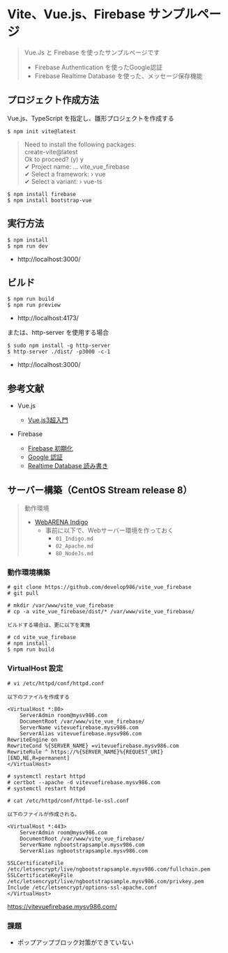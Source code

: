 # Vite、Vue.js、Firebase サンプルページ

> Vue.Js と Firebase を使ったサンプルページです
> - Firebase Authentication を使ったGoogle認証
> - Firebase Realtime Database を使った、メッセージ保存機能

## プロジェクト作成方法

Vue.js、TypeScript を指定し、雛形プロジェクトを作成する

```
$ npm init vite@latest
```

> Need to install the following packages:  
>   create-vite@latest  
> Ok to proceed? (y) y  
> ✔ Project name: … vite_vue_firebase  
> ✔ Select a framework: › vue  
> ✔ Select a variant: › vue-ts  

```
$ npm install firebase
$ npm install bootstrap-vue
```

## 実行方法

```
$ npm install
$ npm run dev
```

- http://localhost:3000/

## ビルド

```
$ npm run build
$ npm run preview
```

- http://localhost:4173/

または、http-server を使用する場合

```
$ sudo npm install -g http-server
$ http-server ./dist/ -p3000 -c-1
```

- http://localhost:3000/

## 参考文献

- Vue.js
  - [Vue.js3超入門](https://www.shuwasystem.co.jp/book/9784798063737.html)

- Firebase
  - [Firebase 初期化](https://firebase.google.com/docs/web/setup?hl=ja)
  - [Google 認証](https://firebase.google.com/docs/auth/web/google-signin?hl=ja)
  - [Realtime Database 読み書き](https://firebase.google.com/docs/database/web/read-and-write?hl=ja)

  

## サーバー構築（CentOS Stream release 8）

> 動作環境
> - [WebARENA Indigo](https://web.arena.ne.jp/indigo/)
>   - 事前に以下で、Webサーバー環境を作っておく
>     - `01_Indigo.md`
>     - `02_Apache.md`
>     - `80_NodeJs.md`

### 動作環境構築

```
# git clone https://github.com/develop986/vite_vue_firebase
# git pull

# mkdir /var/www/vite_vue_firebase
# cp -a vite_vue_firebase/dist/* /var/www/vite_vue_firebase/
```

```
ビルドする場合は、更に以下を実施

# cd vite_vue_firebase
# npm install
$ npm run build
```

### VirtualHost 設定

```
# vi /etc/httpd/conf/httpd.conf

以下のファイルを作成する

<VirtualHost *:80>
    ServerAdmin room@mysv986.com
    DocumentRoot /var/www/vite_vue_firebase/
    ServerName vitevuefirebase.mysv986.com
    ServerAlias vitevuefirebase.mysv986.com
RewriteEngine on
RewriteCond %{SERVER_NAME} =vitevuefirebase.mysv986.com
RewriteRule ^ https://%{SERVER_NAME}%{REQUEST_URI} [END,NE,R=permanent]
</VirtualHost>
```

```
# systemctl restart httpd
# certbot --apache -d vitevuefirebase.mysv986.com
# systemctl restart httpd
```

```
# cat /etc/httpd/conf/httpd-le-ssl.conf

以下のファイルが作成される。

<VirtualHost *:443>
    ServerAdmin room@mysv986.com
    DocumentRoot /var/www/vite_vue_firebase/
    ServerName ngbootstrapsample.mysv986.com
    ServerAlias ngbootstrapsample.mysv986.com

SSLCertificateFile /etc/letsencrypt/live/ngbootstrapsample.mysv986.com/fullchain.pem
SSLCertificateKeyFile /etc/letsencrypt/live/ngbootstrapsample.mysv986.com/privkey.pem
Include /etc/letsencrypt/options-ssl-apache.conf
</VirtualHost>
```

https://vitevuefirebase.mysv986.com/

### 課題

- ポップアップブロック対策ができていない